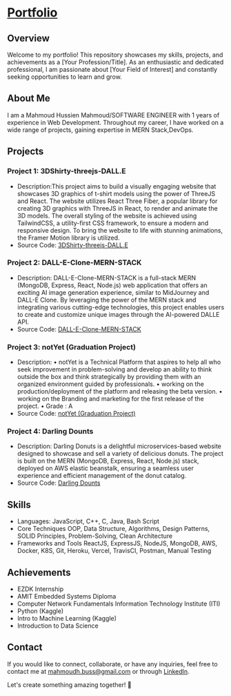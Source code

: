 # [Portfolio](https://github.com/mahmudhmh/portfolio/blob/main/assets/images/wave.svg)

## Overview

Welcome to my portfolio! This repository showcases my skills, projects, and achievements as a [Your Profession/Title]. As an enthusiastic and dedicated professional, I am passionate about [Your Field of Interest] and constantly seeking opportunities to learn and grow.

## About Me

I am a Mahmoud Hussien Mahmoud/SOFTWARE ENGINEER with 1 years of experience in Web Development. Throughout my career, I have worked on a wide range of projects, gaining expertise in MERN Stack,DevOps. 
## Projects

### Project 1: 3DShirty-threejs-DALL.E

- Description:This project aims to build a visually engaging website that showcases 3D graphics of t-shirt models using the power of ThreeJS and React. The
website utilizes React Three Fiber, a popular library for creating 3D graphics with ThreeJS in React, to render and animate the 3D models. The
overall styling of the website is achieved using TailwindCSS, a utility-first CSS framework, to ensure a modern and responsive design. To bring
the website to life with stunning animations, the Framer Motion library is utilized.
- Source Code: [3DShirty-threejs-DALL.E](https://github.com/mahmudhmh/3DShirty-threejs-DALL.E)

### Project 2: DALL-E-Clone-MERN-STACK

- Description: DALL-E-Clone-MERN-STACK is a full-stack MERN (MongoDB, Express, React, Node.js) web application that offers an exciting AI image generation
experience, similar to MidJourney and DALL-E Clone. By leveraging the power of the MERN stack and integrating various cutting-edge
technologies, this project enables users to create and customize unique images through the AI-powered DALLE API.
- Source Code: [DALL-E-Clone-MERN-STACK](https://github.com/mahmudhmh/DALL-E-Clone-MERN-STACK)

### Project 3: notYet (Graduation Project)

- Description: • notYet is a Technical Platform that aspires to help all who seek improvement in problem-solving and develop an ability to think outside the box
and think strategically by providing them with an organized environment guided by professionals.
• working on the production/deployment of the platform and releasing the beta version.
• working on the Branding and marketing for the first release of the project.
• Grade : A
- Source Code: [notYet (Graduation Project)](https://github.com/omar3anan/notYet)

### Project 4: Darling Dounts

- Description: Darling Donuts is a delightful microservices-based website designed to showcase and sell a variety of delicious donuts. The project is built
on the MERN (MongoDB, Express, React, Node.js) stack, deployed on AWS elastic beanstalk, ensuring a seamless user experience and efficient
management of the donut catalog.
- Source Code: [Darling Dounts](https://github.com/mahmudhmh/DarlingDounts)

## Skills

- Languages: JavaScript, C++, C, Java, Bash Script
- Core Techniques OOP, Data Structure, Algorithms, Design Patterns, SOLID Principles, Problem-Solving, Clean Architecture
- Frameworks and Tools ReactJS, ExpressJS, NodeJS, MongoDB, AWS, Docker, K8S, Git, Heroku, Vercel, TravisCI, Postman, Manual Testing


## Achievements

- EZDK Internship 
- AMIT Embedded Systems Diploma 
- Computer Network Fundamentals Information Technology Institute (ITI)
-  Python (Kaggle) 
- Intro to Machine Learning (Kaggle)
- Introduction to Data Science 

## Contact

If you would like to connect, collaborate, or have any inquiries, feel free to contact me at [mahmoudh.buss@gmail.com](mailto:mahmoudh.buss@gmail.com) or through [LinkedIn](https://www.linkedin.com/in/mahmudhmh/).

Let's create something amazing together! 🚀
